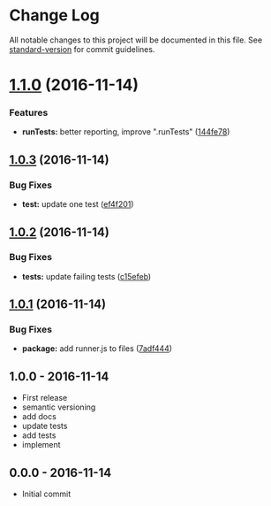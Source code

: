 # Change Log

All notable changes to this project will be documented in this file. See [standard-version](https://github.com/conventional-changelog/standard-version) for commit guidelines.

<a name="1.1.0"></a>
# [1.1.0](https://github.com/node-minibase/minibase-tests/compare/v1.0.3...v1.1.0) (2016-11-14)


### Features

* **runTests:** better reporting, improve ".runTests" ([144fe78](https://github.com/node-minibase/minibase-tests/commit/144fe78))



<a name="1.0.3"></a>
## [1.0.3](https://github.com/node-minibase/minibase-tests/compare/v1.0.2...v1.0.3) (2016-11-14)


### Bug Fixes

* **test:** update one test ([ef4f201](https://github.com/node-minibase/minibase-tests/commit/ef4f201))



<a name="1.0.2"></a>
## [1.0.2](https://github.com/node-minibase/minibase-tests/compare/v1.0.1...v1.0.2) (2016-11-14)


### Bug Fixes

* **tests:** update failing tests ([c15efeb](https://github.com/node-minibase/minibase-tests/commit/c15efeb))



<a name="1.0.1"></a>
## [1.0.1](https://github.com/node-minibase/minibase-tests/compare/v1.0.0...v1.0.1) (2016-11-14)


### Bug Fixes

* **package:** add runner.js to files ([7adf444](https://github.com/node-minibase/minibase-tests/commit/7adf444))





## 1.0.0 - 2016-11-14
- First release
- semantic versioning
- add docs
- update tests
- add tests
- implement

## 0.0.0 - 2016-11-14
- Initial commit